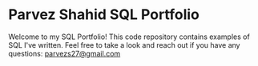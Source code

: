 # Parvez Shahid SQL Portfolio
Welcome to my SQL Portfolio! This code repository contains examples of SQL I've written. Feel free to take a look and reach out if you have any questions: parvezs27@gmail.com
